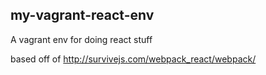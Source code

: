 my-vagrant-react-env
--------------------

A vagrant env for doing react stuff

based off of http://survivejs.com/webpack_react/webpack/
